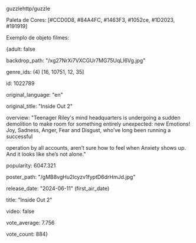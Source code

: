 guzzlehttp/guzzle

Paleta de Cores: [#CCD0D8, #84A4FC, #1463F3, #1052ce, #1D2023, #191919]

Exemplo de objeto filmes:

{adult: false

backdrop_path: "/xg27NrXi7VXCGUr7MG75UqLl6Vg.jpg"

genre_ids: (4) [16, 10751, 12, 35]

id: 1022789

original_language: "en"

original_title: "Inside Out 2"

overview: "Teenager Riley's mind headquarters is undergoing a sudden demolition to make room for something entirely unexpected: new Emotions! Joy, Sadness, Anger, Fear and Disgust, who’ve long been running a successful 

operation by all accounts, aren’t sure how to feel when Anxiety shows up. And it looks like she’s not alone."

popularity: 6047.321

poster_path: "/gMB8vgHu2lcyzv1fyptD6drHmJd.jpg"

release_date: "2024-06-11"
(first_air_date)

title: "Inside Out 2"

video: false

vote_average: 7.756

vote_count: 884}
